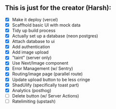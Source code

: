## This is just for the creator (Harsh):

- [x] Make it deploy (vercel)
- [x] Scaffhold basic UI with mock data
- [x] Tidy up build process
- [x] Actually set up a database (neon postgres)
- [x] Attach database to ui
- [x] Add authentication
- [x] Add image upload
- [x] "taint" (server only)
- [x] Use Next/Image component
- [x] Error Management (w/ Sentry)
- [x] Routing/image page (parallel route)
- [x] Update upload button to be less cringe
- [x] ShadUIify (specifically toast part)
- [x] Analytics (posthog)
- [ ] Delete button (w/ Server Actions)
- [ ] Ratelimiting (upstash)
